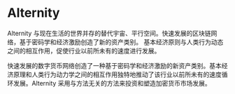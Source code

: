 # 

# Alternity

Alternity 与现在生活的世界并存的替代宇宙、平行空间。快速发展的区块链网络，基于密码学和经济激励创造了新的资产类别。 基本经济原则与人类行为动态之间的相互作用，促使行业以前所未有的速度进行发展。

快速发展的数字货币网络创造了一种基于密码学和经济激励的新资产类别。基本经济原理和人类行为动力学之间的相互作用独特地推动了该行业以前所未有的速度循环发展。Alternity 采用与方法无关的方法来投资和塑造加密货币市场发展。

